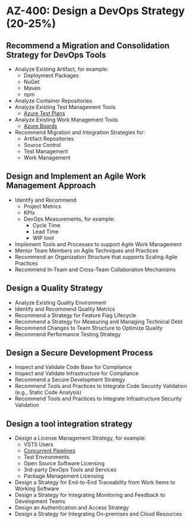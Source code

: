 # AZ-400: Design a DevOps Strategy (20-25%)
## Recommend a Migration and Consolidation Strategy for DevOps Tools
- Analyze Existing Artifact, for example:
    - Deployment Packages
    - NuGet
    - Maven
    - npm
- Analyze Container Repositories
- Analyze Existing Test Management Tools
    - [Azure Test Plans](https://docs.microsoft.com/en-us/azure/devops/test/index-tp?view=azure-devops)
- Analyze Existing Work Management Tools
    - [Azure Boards](https://docs.microsoft.com/en-us/azure/devops/boards/index?view=azure-devops)
- Recommend Migration and Integration Strategies for:
    - Artifact Repositories
    - Source Control
    - Test Management
    - Work Management

## Design and Implement an Agile Work Management Approach
- Identify and Recommend
    - Project Metrics
    - KPIs
    - DevOps Measurements, for example:
        - Cycle Time
        - Lead Time
        - WIP limit
- Implement Tools and Processes to support Agile Work Management
- Mentor Team Members on Agile Techniques and Practices
- Recommend an Organization Structure that supports Scaling Agile Practices
- Recommend In-Team and Cross-Team Collaboration Mechanisms

## Design a Quality Strategy
- Analyze Existing Quality Environment
- Identify and Recommend Quality Metrics
- Recommend a Strategy for Feature Flag Lifecycle
- Recommend a Strategy for Measuring and Managing Technical Debt
- Recommend Changes to Team Structure to Optimize Quality
- Recommend Performance Testing Strategy

## Design a Secure Development Process
- Inspect and Validate Code Base for Compliance
- Inspect and Validate Infrastructure for Compliance
- Recommend a Secure Development Strategy
- Recommend Tools and Practices to Integrate Code Security Validation (e.g., Static Code Analysis)
- Recommend Tools and Practices to Integrate Infrastructure Security Validation

## Design a tool integration strategy
- Design a License Management Strategy, for example:
    - VSTS Users
    - [Concurrent Pipelines](https://docs.microsoft.com/en-us/azure/devops/pipelines/licensing/concurrent-jobs?view=azure-devops)
    - Test Environments
    - Open Source Software Licensing
    - 3rd-party DevOps Tools and Services
    - Package Management Licensing
- Design a Strategy for End-to-End Traceability from Work Items to Working Software
- Design a Strategy for Integrating Monitoring and Feedback to Development Teams
- Design an Authentication and Access Strategy
- Design a Strategy for Integrating On-premises and Cloud Resources